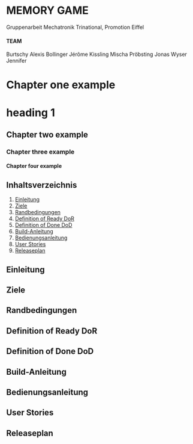 # MEMORY GAME
Gruppenarbeit Mechatronik Trinational, Promotion Eiffel

#### TEAM
Burtschy Alexis
Bollinger Jérôme
Kissling Mischa
Pröbsting Jonas
Wyser Jennifer

# Chapter one example
heading 1
=============
## Chapter two example
### Chapter three example
#### Chapter four example

## Inhaltsverzeichnis

1. [Einleitung](#Einleitung)
2. [Ziele](#Ziele)
3. [Randbedingungen](#Randbedingungen)
4. [Definition of Ready DoR](#Definition-of-Ready-DoR)
5. [Definition of Done DoD](#Definition-of-Done-DoD)
6. [Build-Anleitung](#Build-Anleitung)
7. [Bedienungsanleitung](#Bedienungsanleitung)
8. [User Stories](#User-Stories)
9. [Releaseplan](#Releaseplan)

## Einleitung

## Ziele

## Randbedingungen

## Definition of Ready DoR

## Definition of Done DoD

## Build-Anleitung

## Bedienungsanleitung

## User Stories

## Releaseplan
